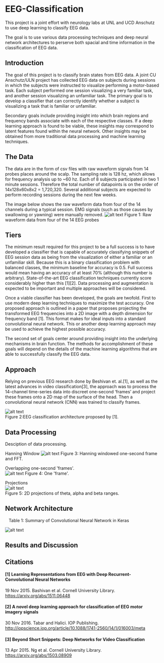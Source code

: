 [//]: # (Image References)

[image1]: ./Pictures/keras_summary.png "keras_summary"
[image2]: ./Pictures/eeg_learn_overview_architecture.png "eeg_learn_overview_architecture"
[image3]: ./Pictures/hanning.png "hanning"
[image4]: ./Pictures/one-second-wave-n-fft-2.png "one-second-wave-n-fft-2"
[image5]: ./Pictures/projections.png "projections"
[image6]: ./Pictures/four_channels.png "four_channels"


# EEG-Classification
This project is a joint effort with neurology labs at UNL and UCD Anschutz to use deep learning to classify EEG data.

The goal is to use various data processing techniques and deep neural network architectures to perserve both spacial and time information in the classification of EEG data. 



## Introduction 
The goal of this project is to classify brain states from EEG data. A joint CU Anschutz/ULN project has collected EEG data on subjects during sessions in which the subjects were instructed to visualize performing a motor-based task. Each subject performed one session visualizing a very familiar task, and another session visualizing an unfamiliar task. The primary goal is to develop a classifier that can correctly identify whether a subject is visualizing a task that is familiar or unfamiliar.   

Secondary goals include providing insight into which brain regions and frequency bands associate with each of the respective classes. If a deep learning approach is found to be viable, these insights may correspond to latent features found within the neural network. Other insights may be obtained from more traditional data processing and machine learning techniques.    


## The Data  
The data are in the form of csv files with raw waveform signals from 14 probes places around the scalp. The sampling rate is 128 hz, which allows for frequency analysis up to ~60 hz. Each of 8 subjects participated in two 1 minute sessions. Therefore the total number of datapoints is on the order of 14x128x60x8x2 = 1,720,320. Several additional subjects are expected to perform recording sessions during the next few weeks. 

The image below shows the raw waveform data from four of the 14 channels during a typical session. EMG signals (such as those causes by swallowing or yawning) were manually removed.
![alt text][image6]
    Figure 1: Raw waveform data from four of the 14 EEG probes

## Tiers
The minimum result required for this project to be a full success is to have developed a classifier that is capable of accurately classifying snippets of EEG session data as being from the visualization of either a familiar or an unfamiliar skill. Because this is a binary classification problem with balanced classes, the minimum baseline for accuracy is 0.5. Full success would mean having an accuracy of at least 70% (although this number is arbitrary). State-of-the-art EEG classification techniques currently score considerably higher than this [1][2]. Data processing and augmentation is expected to be important and multiple approaches will be considered.  

Once a viable classifier has been developed, the goals are twofold. First to use modern deep learning techniques to maximize the test accuracy. One proposed approach is outlined in a paper that proposes projecting the transformed EEG frequencies into a 2D image with a depth dimension for frequency band [1]. This format makes for ideal inputs into a standard convolutional neural network. This or another deep learning approach may be used to achieve the highest possible accuracy.    

The  second set of goals center around providing insight into the underlying mechanisms in brain function. The methods for accomplishment of these goals will depend on the details of the machine learning algorithms that are able to successfully classify the EEG data.   

## Approach
Relying on previous EEG research done by Beshivan et. al.[1], as well as the latest advances in video classification[3], the approach was to process the 14-channel time-series data into discreet one-second ‘frames’ and project these frames onto a 2D map of the surface of the head.  Then a convolutional neural network (CNN) was trained to classify frames.  

![alt text][image2]  
    Figure 2:EEG classification architecture proposed by [1].

## Data Processing  
Desciption of data processing.  

Hanning Window
![alt text][image3]
    Figure 3: Hanning windowed one-second frame and FFT.  

Overlapping one-second 'frames'.  
![alt text][image4]
    Figure 4: One 'frame'.
    
    
Projections  
![alt text][image5]  
    Figure 5: 2D projections of theta, alpha and beta ranges. 
    
    
## Network Architecture  
    Table 1: Summary of Convolutional Neural Network in Keras   
    
![alt text][image1]
    

## Results and Discussion

## Citations

#### [1] Learning Representations from EEG with Deep Recurrent-Convolutional Neural Networks  ####
19 Nov 2015. Bashivan et al.  Cornell University Library.   
https://arxiv.org/abs/1511.06448


#### [2] A novel deep learning approach for classification of EEG motor imagery signals   ####
30 Nov 2016. Tabar and Halici. IOP Publishing.   
http://iopscience.iop.org/article/10.1088/1741-2560/14/1/016003/meta


#### [3] Beyond Short Snippets: Deep Networks for Video Classification
13 Apr 2015. Ng et al. Cornell University Library.  
https://arxiv.org/abs/1503.08909
